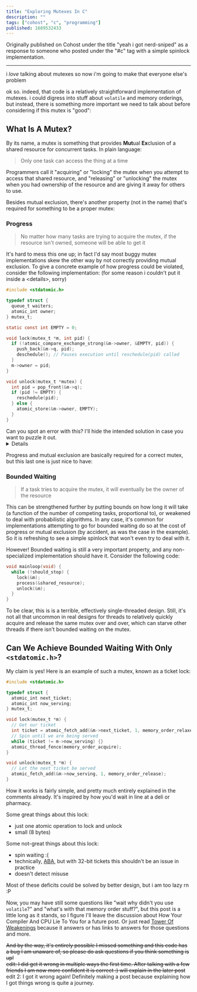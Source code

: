 ```yaml
---
title: "Exploring Mutexes In C"
description: ""
tags: ["cohost", "c", "programming"]
published: 1689532433
---
```


Originally published on Cohost under the title "yeah i got nerd-sniped" as a response to someone who posted under the "#c" tag with a simple spinlock implementation.

---

i _love_ talking about mutexes so now i'm going to make that everyone else's problem

ok so. indeed, that code is a relatively straightforward implementation of mutexes. i could digress into stuff about `volatile` and memory orderings, but instead, there is something more important we need to talk about before considering if this mutex is "good":

## What Is A Mutex?

By its name, a mutex is something that provides **Mut**ual **Ex**clusion of a shared resource for concurrent tasks. In plain language:

> Only one task can access the thing at a time

Programmers call it "acquiring" or "locking" the mutex when you attempt to access that shared resource, and "releasing" or "unlocking" the mutex when you had ownership of the resource and are giving it away for others to use.

Besides mutual exclusion, there's another property (not in the name) that's required for something to be a proper mutex:

### Progress

> No matter how many tasks are trying to acquire the mutex, if the resource isn't owned, someone will be able to get it

It's hard to mess this one up; in fact I'd say most buggy mutex implementations skew the other way by not correctly providing mutual exclusion. To give a concrete example of how progress could be violated, consider the following implementation: (for some reason i couldn't put it inside a &lt;details&gt;, sorry)

```c
#include <stdatomic.h>

typedef struct {
  queue_t waiters;
  atomic_int owner;
} mutex_t;

static const int EMPTY = 0;

void lock(mutex_t *m, int pid) {
  if (!atomic_compare_exchange_strong(&m->owner, &EMPTY, pid)) {
    push_back(&m->q, pid);
    deschedule(); // Pauses execution until reschedule(pid) called
  }
  m->owner = pid;
}

void unlock(mutex_t *mutex) {
  int pid = pop_front(&m->q);
  if (pid != EMPTY) {
    reschedule(pid);
  } else {
    atomic_store(&m->owner, EMPTY);
  }
}
```

<summary>
Can you spot an error with this? I'll hide the intended solution in case you want to puzzle it out.
<details>
<p>
Between the <code>atomic_compare_exchange_strong</code> line and the <code>push_back</code> line, the current owner could release the mutex without noticing that we were trying to put ourselves on the queue. This violates progress because a single task trying to acquire the lock was not able to.
</p>
<p>
There are certainly many other bugs, such as being able to race on <code>m->q</code> if it is not atomic. That is the thing about bugs, more pop up than u intend :)
</details>
</summary>

Progress and mutual exclusion are basically required for a correct mutex, but this last one is just nice to have:

### Bounded Waiting

> If a task tries to acquire the mutex, it will eventually be the owner of the resource

This can be strengthened further by putting bounds on how long it will take (a function of the number of competing tasks, proportional to), or weakened to deal with probabilistic algorithms. In any case, it's common for implementations attempting to go for bounded waiting do so at the cost of progress or mutual exclusion (by accident, as was the case in the example). So it is refreshing to see a simple spinlock that won't even try to deal with it.

However! Bounded waiting is still a very important property, and any non-specialized implementation should have it. Consider the following code:

```c
void mainloop(void) {
  while (!should_stop) {
    lock(&m);
    process(&shared_resource);
    unlock(&m);
  }
}
```

To be clear, this is is a terrible, effectively single-threaded design. Still, it's not all that uncommon in real designs for threads to relatively quickly acquire and release the same mutex over and over, which can starve other threads if there isn't bounded waiting on the mutex.

## Can We Achieve Bounded Waiting With Only `<stdatomic.h>`?

My claim is yes! Here is an example of such a mutex, known as a ticket lock:

```c
#include <stdatomic.h>

typedef struct {
  atomic_int next_ticket;
  atomic_int now_serving;
} mutex_t;

void lock(mutex_t *m) {
  // Get our ticket
  int ticket = atomic_fetch_add(&m->next_ticket, 1, memory_order_relaxed);
  // Spin until we are being served
  while (ticket != m->now_serving) {}
  atomic_thread_fence(memory_order_acquire);
}

void unlock(mutex_t *m) {
  // Let the next ticket be served
  atomic_fetch_add(&m->now_serving, 1, memory_order_release);
}
```

How it works is fairly simple, and pretty much entirely explained in the comments already. It's inspired by how you'd wait in line at a deli or pharmacy.

Some great things about this lock:

- just one atomic operation to lock and unlock
- small (8 bytes)

Some not-great things about this lock:

- spin waiting :(
- technically, [ABA](https://en.wikipedia.org/wiki/ABA_problem), but with 32-bit tickets this shouldn't be an issue in practice
- doesn't detect misuse

Most of these deficits could be solved by better design, but i am too lazy rn :P

Now, you may have still some questions like "wait why didn't you use `volatile`?" and "what's with that memory order stuff?", but this post is a little long as it stands, so I figure I'll leave the discussion about How Your Compiler And CPU Lie To You for a future post. Or just read [Tower Of Weakenings](https://faultlore.com/blah/tower-of-weakenings/) because it answers or has links to answers for those questions and more.

~~And by the way, it's entirely possible I missed something and this code has a bug I am unaware of, so please do ask questions if you think something is up!~~<br>~~edit: I did get it wrong in multiple ways the first time. After talking with a few friends I am now more confident it is correct :) will explain in the later post~~<br>edit 2: I got it wrong again! Definitely making a post because explaining how I got things wrong is quite a journey.
